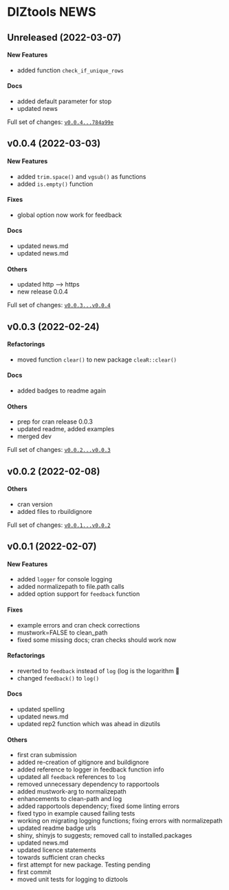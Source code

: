 # DIZtools NEWS

## Unreleased (2022-03-07)

#### New Features

* added function `check_if_unique_rows`
#### Docs

* added default parameter for stop
* updated news

Full set of changes: [`v0.0.4...784a99e`](https://gitlab.miracum.org/miracum/misc/diztools/compare/v0.0.4...784a99e)

## v0.0.4 (2022-03-03)

#### New Features

* added `trim.space()` and `vgsub()` as functions
* added `is.empty()` function
#### Fixes

* global option now work for feedback
#### Docs

* updated news.md
* updated news.md
#### Others

* updated http --> https
* new release 0.0.4

Full set of changes: [`v0.0.3...v0.0.4`](https://gitlab.miracum.org/miracum/misc/diztools/compare/v0.0.3...v0.0.4)

## v0.0.3 (2022-02-24)

#### Refactorings

* moved function `clear()` to new package `cleaR::clear()`
#### Docs

* added badges to readme again
#### Others

* prep for cran release 0.0.3
* updated readme, added examples
* merged dev

Full set of changes: [`v0.0.2...v0.0.3`](https://gitlab.miracum.org/miracum/misc/diztools/compare/v0.0.2...v0.0.3)

## v0.0.2 (2022-02-08)

#### Others

* cran version
* added files to rbuildignore

Full set of changes: [`v0.0.1...v0.0.2`](https://gitlab.miracum.org/miracum/misc/diztools/compare/v0.0.1...v0.0.2)

## v0.0.1 (2022-02-07)

#### New Features

* added `logger` for console logging
* added normalizepath to file.path calls
* added option support for `feedback` function
#### Fixes

* example errors and cran check corrections
* mustwork=FALSE to clean_path
* fixed some missing docs; cran checks should work now
#### Refactorings

* reverted to `feedback` instead of `log` (log is the logarithm :facepalm:
* changed `feedback()` to `log()`
#### Docs

* updated spelling
* updated news.md
* updated rep2 function which was ahead in dizutils
#### Others

* first cran submission
* added re-creation of gitignore and buildignore
* added reference to logger in feedback function info
* updated all `feedback` references to `log`
* removed unnecessary dependency to rapportools
* added mustwork-arg to normalizepath
* enhancements to clean-path and log
* added rapportools dependency; fixed śome linting errors
* fixed typo in example caused failing tests
* working on migrating logging functions; fixing errors with normalizepath
* updated readme badge urls
* shiny, shinyjs to suggests; removed call to installed.packages
* updated news.md
* updated licence statements
* towards sufficient cran checks
* first attempt for new package. Testing pending
* first commit
* moved unit tests for logging to diztools
